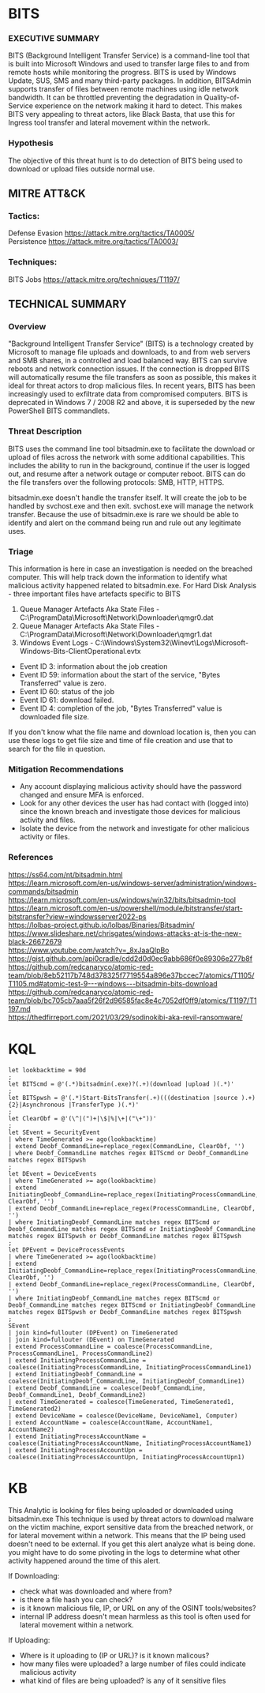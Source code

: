 # BITS
### EXECUTIVE SUMMARY 
BITS (Background Intelligent Transfer Service) is a command-line tool that is built into Microsoft Windows and used to transfer large files to and from remote hosts while monitoring the progress. BITS is used by Windows Update, SUS, SMS and many third-party packages. In addition, BITSAdmin supports transfer of files between remote machines using idle network bandwidth. It can be throttled preventing the degradation in Quality-of-Service experience on the network making it hard to detect. This makes BITS very appealing to threat actors, like Black Basta, that use this for Ingress tool transfer and lateral movement within the network.  

### Hypothesis 
The objective of this threat hunt is to do detection of BITS being used to download or upload files outside normal use.  

## MITRE ATT&CK 
### Tactics: 
Defense Evasion https://attack.mitre.org/tactics/TA0005/  
Persistence https://attack.mitre.org/tactics/TA0003/  
### Techniques: 
BITS Jobs https://attack.mitre.org/techniques/T1197/  

## TECHNICAL SUMMARY 
### Overview 
"Background Intelligent Transfer Service" (BITS) is a technology created by Microsoft to manage file uploads and downloads, to and from web servers and SMB shares, in a controlled and load balanced way. BITS can survive reboots and network connection issues. If the connection is dropped BITS will automatically resume the file transfers as soon as possible, this makes it ideal for threat actors to drop malicious files. In recent years, BITS has been increasingly used to exfiltrate data from compromised computers. BITS is deprecated in Windows 7 / 2008 R2 and above, it is superseded by the new PowerShell BITS commandlets.  

### Threat Description  
BITS uses the command line tool bitsadmin.exe to facilitate the download or upload of files across the network with some additional capabilities. This includes the ability to run in the background, continue if the user is logged out, and resume after a network outage or computer reboot. BITS can do the file transfers over the following protocols: SMB, HTTP, HTTPS.  

bitsadmin.exe doesn't handle the transfer itself. It will create the job to be handled by svchost.exe and then exit. svchost.exe will manage the network transfer. Because the use of bitsadmin.exe is rare we should be able to identify and alert on the command being run and rule out any legitimate uses.  

### Triage 
This information is here in case an investigation is needed on the breached computer. This will help track down the information to identify what malicious activity happened related to bitsadmin.exe. For Hard Disk Analysis - three important files have artefacts specific to BITS 

1. Queue Manager Artefacts Aka State Files - C:\ProgramData\Microsoft\Network\Downloader\qmgr0.dat  
2. Queue Manager Artefacts Aka State Files - C:\ProgramData\Microsoft\Network\Downloader\qmgr1.dat  
3. Windows Event Logs - C:\Windows\System32\Winevt\Logs\Microsoft-Windows-Bits-ClientOperational.evtx 

- Event ID 3: information about the job creation 
- Event ID 59: information about the start of the service, "Bytes Transferred" value is zero. 
- Event ID 60: status of the job 
- Event ID 61: download failed. 
- Event ID 4: completion of the job, "Bytes Transferred" value is downloaded file size. 

If you don't know what the file name and download location is, then you can use these logs to get file size and time of file creation and use that to search for the file in question. 

### Mitigation Recommendations 
- Any account displaying malicious activity should have the password changed and ensure MFA is enforced. 
- Look for any other devices the user has had contact with (logged into) since the known breach and investigate those devices for malicious activity and files. 
- Isolate the device from the network and investigate for other malicious activity or files. 

### References  
https://ss64.com/nt/bitsadmin.html  
https://learn.microsoft.com/en-us/windows-server/administration/windows-commands/bitsadmin  
https://learn.microsoft.com/en-us/windows/win32/bits/bitsadmin-tool  
https://learn.microsoft.com/en-us/powershell/module/bitstransfer/start-bitstransfer?view=windowsserver2022-ps  
https://lolbas-project.github.io/lolbas/Binaries/Bitsadmin/  
https://www.slideshare.net/chrisgates/windows-attacks-at-is-the-new-black-26672679  
https://www.youtube.com/watch?v=_8xJaaQlpBo  
https://gist.github.com/api0cradle/cdd2d0d0ec9abb686f0e89306e277b8f  
https://github.com/redcanaryco/atomic-red-team/blob/8eb52117b748d378325f7719554a896e37bccec7/atomics/T1105/T1105.md#atomic-test-9---windows---bitsadmin-bits-download  
https://github.com/redcanaryco/atomic-red-team/blob/bc705cb7aaa5f26f2d96585fac8e4c7052df0ff9/atomics/T1197/T1197.md  
https://thedfirreport.com/2021/03/29/sodinokibi-aka-revil-ransomware/  

# KQL
```kql
let lookbacktime = 90d
;
let BITScmd = @'(.*)bitsadmin(.exe)?(.+)(download |upload )(.*)'
;
let BITSpwsh = @'(.*)Start-BitsTransfer(.+)(((destination |source ).+){2}|Asynchronous |TransferType )(.*)'
;
let ClearObf = @'(\^|(")+|\$|%|\+|("\+"))'
;
let SEvent = SecurityEvent
| where TimeGenerated >= ago(lookbacktime)
| extend Deobf_CommandLine=replace_regex(CommandLine, ClearObf, '')
| where Deobf_CommandLine matches regex BITScmd or Deobf_CommandLine matches regex BITSpwsh
; 
let DEvent = DeviceEvents
| where TimeGenerated >= ago(lookbacktime)
| extend InitiatingDeobf_CommandLine=replace_regex(InitiatingProcessCommandLine, ClearObf, '')
| extend Deobf_CommandLine=replace_regex(ProcessCommandLine, ClearObf, '')
| where InitiatingDeobf_CommandLine matches regex BITScmd or Deobf_CommandLine matches regex BITScmd or InitiatingDeobf_CommandLine matches regex BITSpwsh or Deobf_CommandLine matches regex BITSpwsh
;
let DPEvent = DeviceProcessEvents
| where TimeGenerated >= ago(lookbacktime)
| extend InitiatingDeobf_CommandLine=replace_regex(InitiatingProcessCommandLine, ClearObf, '')
| extend Deobf_CommandLine=replace_regex(ProcessCommandLine, ClearObf, '')
| where InitiatingDeobf_CommandLine matches regex BITScmd or Deobf_CommandLine matches regex BITScmd or InitiatingDeobf_CommandLine matches regex BITSpwsh or Deobf_CommandLine matches regex BITSpwsh
;
SEvent
| join kind=fullouter (DPEvent) on TimeGenerated
| join kind=fullouter (DEvent) on TimeGenerated
| extend ProcessCommandLine = coalesce(ProcessCommandLine, ProcessCommandLine1, ProcessCommandLine2)
| extend InitiatingProcessCommandLine = coalesce(InitiatingProcessCommandLine, InitiatingProcessCommandLine1)
| extend InitiatingDeobf_CommandLine = coalesce(InitiatingDeobf_CommandLine, InitiatingDeobf_CommandLine1)
| extend Deobf_CommandLine = coalesce(Deobf_CommandLine, Deobf_CommandLine1, Deobf_CommandLine2)
| extend TimeGenerated = coalesce(TimeGenerated, TimeGenerated1, TimeGenerated2)
| extend DeviceName = coalesce(DeviceName, DeviceName1, Computer)
| extend AccountName = coalesce(AccountName, AccountName1, AccountName2)
| extend InitiatingProcessAccountName = coalesce(InitiatingProcessAccountName, InitiatingProcessAccountName1)
| extend InitiatingProcessAccountUpn = coalesce(InitiatingProcessAccountUpn, InitiatingProcessAccountUpn1)
```

# KB
This Analytic is looking for files being uploaded or downloaded using bitsadmin.exe This technique is used by threat actors to download malware on the victim machine, export sensitive data from the breached network, or for lateral movement within a network. This means that the IP being used doesn't need to be external. 
If you get this alert analyze what is being done. you might have to do some pivoting in the logs to determine what other activity happened around the time of this alert. 

If Downloading:
- check what was downloaded and where from? 
- is there a file hash you can check? 
- is it known malicious file, IP, or URL on any of the OSINT tools/websites? 
- internal IP address doesn't mean harmless as this tool is often used for lateral movement within a network. 

If Uploading:
- Where is it uploading to (IP or URL)? is it known malicous? 
- how many files were uploaded? a large number of files could indicate malicious activity 
- what kind of files are being uploaded? is any of it sensitive files



